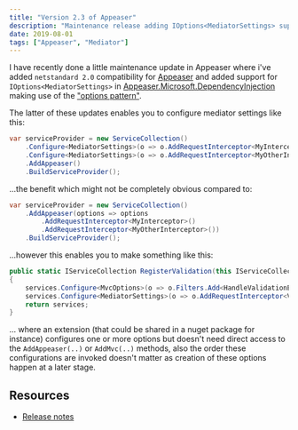 ```yaml
---
title: "Version 2.3 of Appeaser"
description: "Maintenance release adding IOptions<MediatorSettings> support"
date: 2019-08-01
tags: ["Appeaser", "Mediator"]
---
```

I have recently done a little maintenance update in Appeaser where i've added `netstandard 2.0` compatibility for [Appeaser](https://www.nuget.org/packages/Appeaser/2.3.0) and added support for `IOptions<MediatorSettings>` in [Appeaser.Microsoft.DependencyInjection](https://www.nuget.org/packages/Appeaser.Microsoft.DependencyInjection/1.1.0) making use of the ["options pattern"](https://docs.microsoft.com/en-us/aspnet/core/fundamentals/configuration/options?view=aspnetcore-2.2).

The latter of these updates enables you to configure mediator settings like this:
```cs
var serviceProvider = new ServiceCollection()
    .Configure<MediatorSettings>(o => o.AddRequestInterceptor<MyInterceptor>())
    .Configure<MediatorSettings>(o => o.AddRequestInterceptor<MyOtherInterceptor>())
    .AddAppeaser()
    .BuildServiceProvider();
```
...the benefit which might not be completely obvious compared to:
```cs
var serviceProvider = new ServiceCollection()
    .AddAppeaser(options => options
        .AddRequestInterceptor<MyInterceptor>()
        .AddRequestInterceptor<MyOtherInterceptor>())
    .BuildServiceProvider();
```
...however this enables you to make something like this:
```cs
public static IServiceCollection RegisterValidation(this IServiceCollection services)
{
    services.Configure<MvcOptions>(o => o.Filters.Add<HandleValidationExceptionActionFilter>());
    services.Configure<MediatorSettings>(o => o.AddRequestInterceptor<ValidationInterceptor>());
    return services;
}
```
... where an extension (that could be shared in a nuget package for instance) configures one or more options but doesn't need direct access to the `AddAppeaser(..)` or `AddMvc(..)` methods, also the order these configurations are invoked doesn't matter as creation of these options happen at a later stage.

## Resources
- [Release notes](https://github.com/carl-berg/appeaser/releases/tag/2.3.0)
